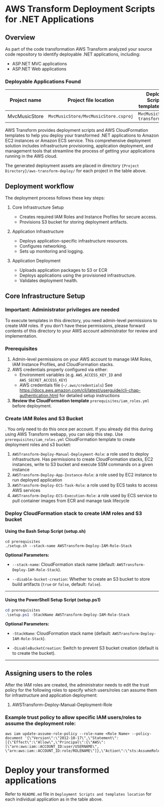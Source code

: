 # AWS Transform Deployment Scripts for .NET Applications

## Overview

As part of the code transformation AWS Transform analyzed your source code repository to identify deployable .NET applications, including:

* ASP.NET MVC applications
* ASP.NET Web applications

### Deployable Applications Found

| Project name | Project file location | Deployment Scripts and templates location |
|--------------|----------------------|---------------------------|
| MvcMusicStore | `MvcMusicStore/MvcMusicStore.csproj` | `MvcMusicStore/aws-transform-deploy/`

AWS Transform provides deployment scripts and AWS CloudFormation templates to help you deploy your transformed .NET applications to Amazon EC2 instances or Amazon ECS service. This comprehensive deployment solution includes infrastructure provisioning, application deployment, and management tools that streamline the process of getting your applications running in the AWS cloud.

The generated deployment assets are placed in directory `{Project Directory}/aws-transform-deploy/` for each project in the table above.

## Deployment workflow

The deployment process follows these key steps:

1. Core Infrastructure Setup
   - Creates required IAM Roles and Instance Profiles for secure access.
   - Provisions S3 bucket for storing deployment artifacts.

2. Application Infrastructure 
   - Deploys application-specific infrastructure resources.
   - Configures networking.
   - Sets up monitoring and logging.

3. Application Deployment
   - Uploads application packages to S3 or ECR
   - Deploys applications using the provisioned infrastructure.
   - Validates deployment health.

## Core Infrastructure Setup

### Important: Administrator privileges are needed
To execute templates in this directory, you need admin-level permissions to create IAM roles. If you don't have these permissions, please forward contents of this directory to your AWS account administrator for review and implementation.

### Prerequisites
1. Admin-level permissions on your AWS account to manage IAM Roles, IAM Instance Profiles, and CloudFormation stacks.
2. AWS credentials properly configured via either:
   - Environment variables (e.g. `AWS_ACCESS_KEY_ID` and `AWS_SECRET_ACCESS_KEY`)
   - AWS credentials file (`~/.aws/credentials`)
   See https://docs.aws.amazon.com/cli/latest/userguide/cli-chap-authentication.html for detailed setup instructions
3. **Review the CloudFormation template** `prerequisites/iam_roles.yml` before deployment.

### Create IAM Roles and S3 Bucket

. You only need to do this once per account. If you already did this during using AWS Transform webapp, you can skip this step. Use `prerequisites/iam_roles.yml` CloudFormation template to create deployment roles and s3 bucket:

1. `AWSTransform-Deploy-Manual-Deployment-Role`: a role used to deploy infrastructure. Has permissions to create CloudFormation stacks, EC2 instances, write to S3 bucket and execute SSM commands on a given instance
2. `AWSTransform-Deploy-App-Instance-Role`: a role used by EC2 instance to run deployed application
3. `AWSTransform-Deploy-ECS-Task-Role`: a role used by ECS tasks to access AWS services
4. `AWSTransform-Deploy-ECS-Execution-Role`: a role used by ECS service to pull container images from ECR and manage task lifecycle

### Deploy CloudFormation stack to create IAM roles and S3 bucket
#### Using the Bash Setup Script (setup.sh)

```shell
cd prerequisites
./setup.sh --stack-name AWSTransform-Deploy-IAM-Role-Stack
```

**Optional Parameters:**

* `--stack-name`: CloudFormation stack name (default: `AWSTransform-Deploy-IAM-Role-Stack`).

* `--disable-bucket-creation`: Whether to create an S3 bucket to store build artifacts (`true` or `false`, default: `false`).

---

#### Using the PowerShell Setup Script (setup.ps1)
```powershell
cd prerequisites
.\setup.ps1 -StackName AWSTransform-Deploy-IAM-Role-Stack
```

**Optional Parameters:**

* `-StackName`: CloudFormation stack name (default: `AWSTransform-Deploy-IAM-Role-Stack`).

* `-DisableBucketCreation`: Switch to prevent S3 bucket creation (default is to create the bucket).

---

## Assigning users to the roles

After the IAM roles are created, the administrator needs to edit the trust policy for the following roles
to specify which users/roles can assume them for infrastructure and application deployment:
1. AWSTransform-Deploy-Manual-Deployment-Role

### Example trust policy to allow specific IAM users/roles to assume the deployment role:
```
aws iam update-assume-role-policy --role-name <Role Name> --policy-document '{\"Version\":\"2012-10-17\",\"Statement\":[{\"Effect\":\"Allow\",\"Principal\":{\"AWS\": [\"arn:aws:iam::ACCOUNT_ID:user/USERNAME\", \"arn:aws:iam::ACCOUNT_ID:role/ROLENAME\"]},\"Action\":\"sts:AssumeRole\"}]}'
```

# Deploy your transformed applications

Refer to `README.md` file in `Deployment Scripts and templates location` for each individual application as in the table above.